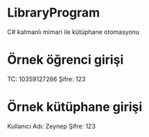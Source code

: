 # LibraryProgram
C# katmanlı mimari ile kütüphane otomasyonu
# Örnek öğrenci girişi 
TC: 10359127266
Şifre: 123
# Örnek kütüphane girişi
Kullanıcı Adı: Zeynep
Şifre: 123
